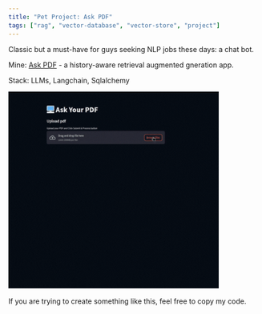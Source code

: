 ```yaml
---
title: "Pet Project: Ask PDF"
tags: ["rag", "vector-database", "vector-store", "project"]
---
```


Classic but a must-have for guys seeking NLP jobs these days: a chat bot.

Mine: [Ask PDF](https://github.com/xtfocus/langchain_ask_pdf/) - a history-aware retrieval augmented gneration app.

Stack: LLMs, Langchain, Sqlalchemy

<img src="https://raw.githubusercontent.com/xtfocus/langchain_ask_pdf/master/app.gif" alt="Ask your pdf gif"  width="420" />

If you are trying to create something like this, feel free to copy my code.


